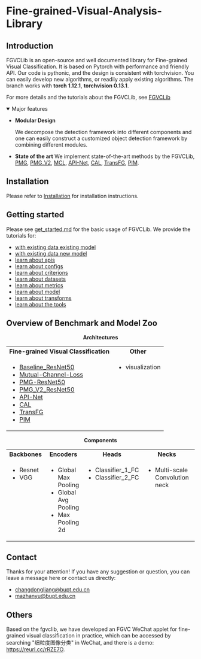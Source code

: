 # Fine-grained-Visual-Analysis-Library

## Introduction

FGVCLib is an open-source and well documented library for Fine-grained Visual Classification. It is based on Pytorch with performance and friendly API. Our code is pythonic, and the design is consistent with torchvision. You can easily develop new algorithms, or readily apply existing algorithms.
The branch works with **torch 1.12.1**, **torchvision 0.13.1**.

For more details and the tutorials about the FGVCLib, see [FGVCLib](https://pris-cv-fgvclib.readthedocs.io/en/latest/index.html)

<details open>
<summary>Major features</summary>

- **Modular Design**

  We decompose the detection framework into different components and one can easily construct a customized object detection framework by combining different modules.

- **State of the art**
  We implement state-of-the-art methods by the FGVCLib, [PMG](https://arxiv.org/abs/2003.03836v3), [PMG_V2](https://ieeexplore.ieee.org/abstract/document/9609669), [MCL](https://arxiv.org/abs/2002.04264), [API-Net](https://arxiv.org/abs/2002.10191), [CAL](https://ieeexplore.ieee.org/document/9710619), [TransFG](https://ieeexplore.ieee.org/document/9710619), [PIM](https://arxiv.org/abs/2202.03822). 


## Installation

Please refer to [Installation](https://pris-cv-fgvclib.readthedocs.io/en/latest/get_started.html) for installation instructions.

## Getting started 

Please see [get_started.md](https://pris-cv-fgvclib.readthedocs.io/en/latest/get_started.html) for the basic usage of FGVCLib. We provide the tutorials for:

- [with existing data existing model](https://pris-cv-fgvclib.readthedocs.io/en/latest/1_exist_data_model.html)
- [with existing data new model](https://pris-cv-fgvclib.readthedocs.io/en/latest/2_exist_data_new_model.html)
- [learn about apis](https://pris-cv-fgvclib.readthedocs.io/en/latest/tutorials/tutorial1_apis.html)
- [learn about configs](https://pris-cv-fgvclib.readthedocs.io/en/latest/tutorials/tutorial2_configs.html)
- [learn about criterions](https://pris-cv-fgvclib.readthedocs.io/en/latest/tutorials/tutorial3_criterions.html)
- [learn about datasets](https://pris-cv-fgvclib.readthedocs.io/en/latest/tutorials/tutorial4_datasets.html)
- [learn about metrics](https://pris-cv-fgvclib.readthedocs.io/en/latest/tutorials/tutorial5_metrics.html)
- [learn about model](https://pris-cv-fgvclib.readthedocs.io/en/latest/tutorials/tutorial6_model.html)
- [learn about transforms](https://pris-cv-fgvclib.readthedocs.io/en/latest/tutorials/tutorial7_transform.html)
- [learn about the tools](https://pris-cv-fgvclib.readthedocs.io/en/latest/useful_tools.html)


</details>

## Overview of Benchmark and Model Zoo

<div align="center">
  <b>Architectures</b>
</div>
<table align="center">
  <tbody>
    <tr align="center" valign="bottom">
      <td>
        <b>Fine-grained Visual Classification</b>
      </td>
      <td>
        <b>Other</b>
      </td>
    </tr>
    <tr valign="top">
      <td>
        <ul>
            <li><a href="configs/resnet">Baseline_ResNet50</a></li>
            <li><a href="configs/mutual_channel_loss">Mutual-Channel-Loss</a></li>
            <li><a href="configs/progressive_multi_granularity_learning">PMG-ResNet50</a></li>
            <li><a href="configs/progressive_multi_granularity_learning">PMG_V2_ResNet50</a></li>
            <li><a href="configs/">API-Net</a></li>
            <li><a href="configs/">CAL</a></li>
            <li><a href="configs/">TransFG</a></li>
            <li><a href="configs/">PIM</a></li>
      </ul>  
      </td>
      <td>
        <ul>
            <li>visualization</li>
      </ul>  
      </td>
    </tr>
  </tbody>
</table>

<div align="center">
  <b>Components</b>
</div>
<table align="center">
  <tbody>
    <tr align="center" valign="bottom">
      <td>
        <b>Backbones</b>
      </td>
      <td>
        <b>Encoders</b>
      </td>
      <td>
        <b>Heads</b>
      </td>
      <td>
        <b>Necks</b>
      </td>
      <td>
        <b>Sotas</b>
      </td>
    </tr>
    <tr valign="top">
      <td>
        <ul>
            <li>Resnet</li>
            <li>VGG</li>
      </ul>  
      </td>
      <td>
        <ul>
            <li>Global Max Pooling</li>
            <li>Global Avg Pooling</li>
            <li>Max Pooling 2d</li>
      </ul>  
      </td>
      <td>
        <ul>
            <li>Classifier_1_FC</li>
            <li>Classifier_2_FC</li>
      </ul>  
      </td>
      <td>
        <ul>
            <li>Multi-scale Convolution neck</li>
      </ul>  
      </td>
      <td>
        <ul>
            <li>Baseline_ResNet50</li>
            <li><a href="configs/mutual_channel_loss/README.md">Mutual-Channel-Loss</a></li>
            <li><a href="configs/progressive_multi_granularity_learning/README.md">PMG-ResNet50</a></li>
            <li>PMG_V2_ResNet50</li>
            <li><a href="configs/">API-Net</a></li>
            <li><a href="configs/">CAL</a></li>
            <li><a href="configs/">TransFG</a></li>
            <li><a href="configs/">PIM</a></li>
      </ul>  
      </td>
    </tr>
  </tbody>
</table>

<!-- ## The Result of the SOTA
We used fgvclib to replicate the state-of-the-art model, and the following table shows the results of our experiment. 

| SOTA       | Result of the paper | Result of the official code | Result of the FGVCLib |
| ---------- | ------------------- | --------------------------- | --------------------- |
| API-Net    |        88.1         |            87.2             |         86.8          |
| CAL        |        90.6         |            89.6             |         89.5          |
| TransFG    |        91.7         |            91.1             |         89.3          |
| PIM        |        92.8         |            91.9             |         91.4          | -->

## Contact

Thanks for your attention! If you have any suggestion or question, you can leave a message here or contact us directly:

- changdongliang@bupt.edu.cn
- mazhanyu@bupt.edu.cn

## Others 
Based on the fgvclib, we have developed an FGVC WeChat applet for fine-grained visual classification in practice, which can be accessed by searching "细粒度图像分类" in WeChat, and there is a demo: https://reurl.cc/rRZE7O.

